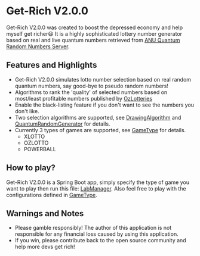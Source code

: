 # Get-Rich V2.0.0

Get-Rich V2.0.0 was created to boost the depressed economy and help myself get richer:laughing:
It is a highly sophisticated lottery number generator based on real and live quantum numbers retrieved from [ANU Quantum Random Numbers Server](http://qrng.anu.edu.au/). 


## Features and Highlights
* Get-Rich V2.0.0 simulates lotto number selection based on real random quantum numbers, say good-bye to pseudo random numbers!
* Algorithms to rank the 'quality' of selected numbers based on most/least profitable numbers published by [OzLotteries](https://www.ozlotteries.com)
* Enable the black-listing feature if you don't want to see the numbers you don't like.
* Two selection algorithms are supported, see [DrawingAlgorithm](https://github.com/adventure-island/get-rich/blob/master/src/main/java/com/smartj/getrich/quantum/DrawingAlgorithm.java) and [QuantumRandomGenerator](https://github.com/adventure-island/get-rich/blob/master/src/main/java/com/smartj/getrich/quantum/QuantumRandomGenerator.java)  for details.
* Currently 3 types of games are supported, see [GameType](https://github.com/adventure-island/get-rich/blob/master/src/main/java/com/smartj/getrich/quantum/GameType.java) for details.
    * XLOTTO
    * OZLOTTO
    * POWERBALL

## How to play?
Get-Rich V2.0.0 is a Spring Boot app, simply specify the type of game you want to play then run this file: [LabManager](https://github.com/adventure-island/get-rich/blob/master/src/main/java/com/smartj/getrich/main/LabManager.java). Also feel free to play with the configurations defined in  [GameType](https://github.com/adventure-island/get-rich/blob/master/src/main/java/com/smartj/getrich/quantum/GameType.java).

## Warnings and Notes
* Please gamble responsibly! The author of this application is not responsible for any financial loss caused by using this application.
* If you win, please contribute back to the open source community and help more devs get rich!